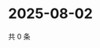 # 2025-08-02

共 0 条

<!-- BEGIN ZHIHUQUESTIONS -->
<!-- 最后更新时间 Sat Aug 02 2025 05:11:34 GMT+0800 (China Standard Time) -->

<!-- END ZHIHUQUESTIONS -->
